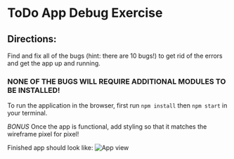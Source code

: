 # ToDo App Debug Exercise

## Directions:
Find and fix all of the bugs (hint: there are 10 bugs!) to get rid of the errors and get the app up and running. 

### NONE OF THE BUGS WILL REQUIRE ADDITIONAL MODULES TO BE INSTALLED!

To run the application in the browser, first run `npm install` then `npm start` in your terminal.

*BONUS* Once the app is functional, add styling so that it matches the wireframe pixel for pixel!

Finished app should look like:
![App view](https://github.com/djcaraballo/todo-app-debug-lv-1/blob/master/src/screenshot.png)
